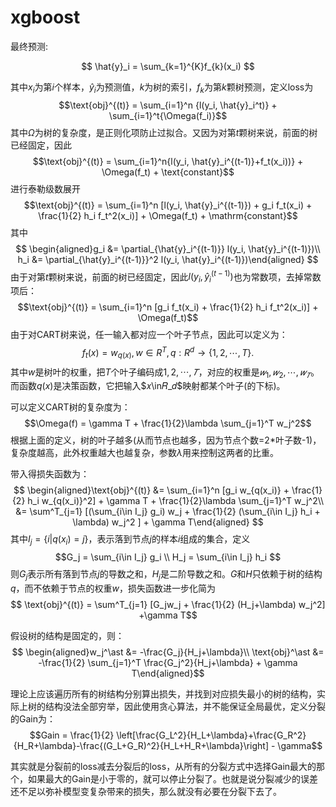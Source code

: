 # xgboost
最终预测:

$$
\hat{y}_i = \sum_{k=1}^{K}f_{k}(x_i)
$$

其中$x_i$为第$i$个样本，$\hat{y}_i$为预测值，$k$为树的索引，$f_k$为第$k$颗树预测，定义loss为
$$\text{obj}^{(t)} = \sum_{i=1}^n {l(y_i, \hat{y}_i^t)} + \sum_{i=1}^t{\Omega(f_i)}$$
其中$\Omega$为树的复杂度，是正则化项防止过拟合。又因为对第$t$颗树来说，前面的树已经固定，因此
$$\text{obj}^{(t)} = \sum_{i=1}^n{l(y_i, \hat{y}_i^{(t-1)}+f_t(x_i))} + \Omega(f_t) + \text{constant}$$
进行泰勒级数展开
$$\text{obj}^{(t)} = \sum_{i=1}^n [l(y_i, \hat{y}_i^{(t-1)}) + g_i f_t(x_i) + \frac{1}{2} h_i f_t^2(x_i)] + \Omega(f_t) + \mathrm{constant}$$
其中
$$
\begin{aligned}g_i &= \partial_{\hat{y}_i^{(t-1)}} l(y_i, \hat{y}_i^{(t-1)})\\
h_i &= \partial_{\hat{y}_i^{(t-1)}}^2 l(y_i, \hat{y}_i^{(t-1)})\end{aligned}
$$
由于对第$t$颗树来说，前面的树已经固定，因此$l(y_i, \hat{y}_i^{(t-1)})$也为常数项，去掉常数项后：
$$\text{obj}^{(t)} = \sum_{i=1}^n [g_i f_t(x_i) + \frac{1}{2} h_i f_t^2(x_i)] + \Omega(f_t)$$
由于对CART树来说，任一输入都对应一个叶子节点，因此可以定义为：
$$f_t(x) = w_{q(x)}, w \in R^T, q:R^d\rightarrow \{1,2,\cdots,T\} .$$
其中$w$是树叶的权重，把$T$个叶子编码成$1,2,\cdots,𝑇$，对应的权重是$𝑤_1,𝑤_2,\cdots,𝑤_𝑇$。而函数$q(x)$是决策函数，它把输入$𝑥\in𝑅_𝑑$映射都某个叶子(的下标)。

可以定义CART树的复杂度为：
$$\Omega(f) = \gamma T + \frac{1}{2}\lambda \sum_{j=1}^T w_j^2$$
根据上面的定义，树的叶子越多(从而节点也越多，因为节点个数=2*叶子数-1)，复杂度越高，此外权重越大也越复杂，参数$\lambda$用来控制这两者的比重。

带入得损失函数为：
$$
\begin{aligned}\text{obj}^{(t)} &= \sum_{i=1}^n [g_i w_{q(x_i)} + \frac{1}{2} h_i w_{q(x_i)}^2] + \gamma T + \frac{1}{2}\lambda \sum_{j=1}^T w_j^2\\
&= \sum^T_{j=1} [(\sum_{i\in I_j} g_i) w_j + \frac{1}{2} (\sum_{i\in I_j} h_i + \lambda) w_j^2 ] + \gamma T\end{aligned} 
$$
其中$I_j = \{i | q(x_i)=j \}$，表示落到节点$j$的样本$i$组成的集合，定义
$$G_j = \sum_{i\in I_j} g_i \\ 
H_j = \sum_{i\in I_j} h_i
$$
则$G_j$表示所有落到节点$j$的导数之和，$H_j$是二阶导数之和。$G$和$H$只依赖于树的结构$q$，而不依赖于节点的权重$w$，损失函数进一步化简为
$$
\text{obj}^{(t)} = \sum^T_{j=1} [G_jw_j + \frac{1}{2} (H_j+\lambda) w_j^2] +\gamma T$$

假设树的结构是固定的，则：
$$
\begin{aligned}w_j^\ast &= -\frac{G_j}{H_j+\lambda}\\
\text{obj}^\ast &= -\frac{1}{2} \sum_{j=1}^T \frac{G_j^2}{H_j+\lambda} + \gamma T\end{aligned}$$

理论上应该遍历所有的树结构分别算出损失，并找到对应损失最小的树的结构，实际上树的结构没法全部穷举，因此使用贪心算法，并不能保证全局最优，定义分裂的Gain为：
$$Gain = \frac{1}{2} \left[\frac{G_L^2}{H_L+\lambda}+\frac{G_R^2}{H_R+\lambda}-\frac{(G_L+G_R)^2}{H_L+H_R+\lambda}\right] - \gamma$$

其实就是分裂前的loss减去分裂后的loss，从所有的分裂方式中选择Gain最大的那个，如果最大的Gain是小于零的，就可以停止分裂了。也就是说分裂减少的误差还不足以弥补模型变复杂带来的损失，那么就没有必要在分裂下去了。
